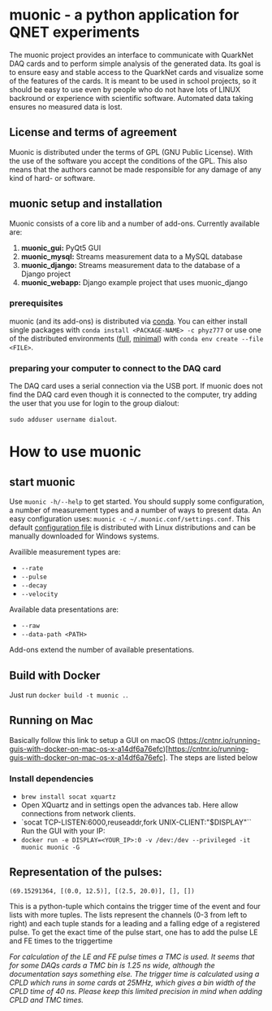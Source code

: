 # muonic - a python application for QNET experiments

The muonic project provides an interface to communicate with QuarkNet DAQ cards and to perform simple analysis of the generated data.
Its goal is to ensure easy and stable access to the QuarkNet cards and visualize some of the features of the cards. It is meant to be used in school projects, so it should be easy to use even by people who do not have lots of LINUX backround or experience with scientific software. Automated data taking ensures no measured data is lost.

## License and terms of agreement

Muonic is distributed under the terms of GPL (GNU Public License). With the use of the software you accept the conditions of the GPL. This also means that the authors cannot be made responsible for any damage of any kind of hard- or software.

## muonic setup and installation

Muonic consists of a core lib and a number of add-ons. Currently available are:

1. **muonic_gui:** PyQt5 GUI
1. **muonic_mysql:** Streams measurement data to a MySQL database
1. **muonic_django:** Streams measurement data to the database of a Django project
1. **muonic_webapp:** Django example project that uses muonic_django

### prerequisites

muonic (and its add-ons) is distributed via [conda](https://conda.io/docs).
You can either install single packages with `conda install <PACKAGE-NAME> -c phyz777` or use one of the distributed environments ([full](https://github.com/phyz777/muonic_core_BUW/blob/dev_GUI_consumer_app/muonic_BUW_full.yaml), [minimal](https://github.com/phyz777/muonic_core_BUW/blob/dev_GUI_consumer_app/muonic_BUW_min.yaml)) with `conda env create --file <FILE>`.

### preparing your computer to connect to the DAQ card

The DAQ card uses a serial connection via the USB port. If muonic does not find the DAQ card even though it is connected to the computer, try adding the user that you use for login to the group dialout:

`sudo adduser username dialout`.

# How to use muonic

## start muonic

Use `muonic -h/--help` to get started.
You should supply some configuration, a number of measurement types and a number of ways to present data.
An easy configuration uses: `muonic -c ~/.muonic.conf/settings.conf`. This default [configuration file](https://github.com/phyz777/muonic_core_BUW/blob/dev_GUI_consumer_app/muonic/settings.conf) is distributed with Linux distributions and can be manually downloaded for Windows systems.

Availible measurement types are:

- `--rate`
- `--pulse`
- `--decay`
- `--velocity`

Available data presentations are:

- `--raw`
- `--data-path <PATH>`

Add-ons extend the number of available presentations.

## Build with Docker

Just run `docker build -t muonic .`.

## Running on Mac

Basically follow this link to setup a GUI on macOS (https://cntnr.io/running-guis-with-docker-on-mac-os-x-a14df6a76efc)[https://cntnr.io/running-guis-with-docker-on-mac-os-x-a14df6a76efc]. The steps are listed below

### Install dependencies

- `brew install socat xquartz`
- Open XQuartz and in settings open the advances tab. Here allow connections from network clients.
- `socat TCP-LISTEN:6000,reuseaddr,fork UNIX-CLIENT:\"\$DISPLAY\"``
  Run the GUI with your IP:
- `docker run -e DISPLAY=<YOUR_IP>:0 -v /dev:/dev --privileged -it muonic muonic -G`

## Representation of the pulses:

`(69.15291364, [(0.0, 12.5)], [(2.5, 20.0)], [], [])`

This is a python-tuple which contains the trigger time of the event and four lists with more tuples. The lists represent the channels (0-3 from left to right) and each tuple stands for a leading and a falling edge of a registered pulse. To get the exact time of the pulse start, one has to add the pulse LE and FE times to the triggertime

_For calculation of the LE and FE pulse times a TMC is used. It seems that for some DAQs cards a TMC bin is 1.25 ns wide, although the documentation says something else.
The trigger time is calculated using a CPLD which runs in some cards at 25MHz, which gives a bin width of the CPLD time of 40 ns.
Please keep this limited precision in mind when adding CPLD and TMC times._
